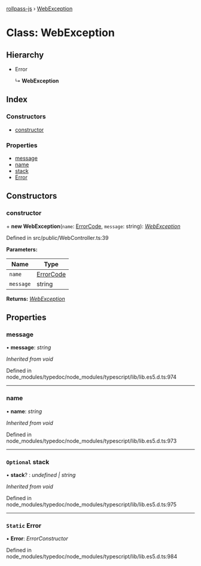 [rollpass-js](../README.md) › [WebException](webexception.md)

# Class: WebException

## Hierarchy

* Error

  ↳ **WebException**

## Index

### Constructors

* [constructor](webexception.md#constructor)

### Properties

* [message](webexception.md#message)
* [name](webexception.md#name)
* [stack](webexception.md#optional-stack)
* [Error](webexception.md#static-error)

## Constructors

###  constructor

\+ **new WebException**(`name`: [ErrorCode](../enums/errorcode.md), `message`: string): *[WebException](webexception.md)*

Defined in src/public/WebController.ts:39

**Parameters:**

Name | Type |
------ | ------ |
`name` | [ErrorCode](../enums/errorcode.md) |
`message` | string |

**Returns:** *[WebException](webexception.md)*

## Properties

###  message

• **message**: *string*

*Inherited from void*

Defined in node_modules/typedoc/node_modules/typescript/lib/lib.es5.d.ts:974

___

###  name

• **name**: *string*

*Inherited from void*

Defined in node_modules/typedoc/node_modules/typescript/lib/lib.es5.d.ts:973

___

### `Optional` stack

• **stack**? : *undefined | string*

*Inherited from void*

Defined in node_modules/typedoc/node_modules/typescript/lib/lib.es5.d.ts:975

___

### `Static` Error

▪ **Error**: *ErrorConstructor*

Defined in node_modules/typedoc/node_modules/typescript/lib/lib.es5.d.ts:984
